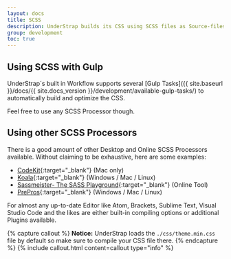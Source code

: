 ```yaml
---
layout: docs
title: SCSS
description: UnderStrap builds its CSS using SCSS files as Source-files. You can use any SCSS Processor to generate the CSS.
group: development
toc: true
---
```


## Using SCSS with Gulp

UnderStrap´s built in Workflow supports several [Gulp Tasks]({{ site.baseurl }}/docs/{{ site.docs_version }}/development/available-gulp-tasks/) to automatically build and optimize the CSS.

Feel free to use any SCSS Processor though.

## Using other SCSS Processors

There is a good amount of other Desktop and Online SCSS Processors available.
Without claiming to be exhaustive, here are some examples:

- [CodeKit](https://codekitapp.com/index.html){:target="_blank"} (Mac only)
- [Koala](http://koala-app.com/){:target="_blank"} (Windows / Mac / Linux)
- [Sassmeister- The SASS Playground](https://www.sassmeister.com/){:target="_blank"} (Online Tool)
- [PrePros](https://prepros.io/){:target="_blank"} (Windows / Mac / Linux)

For almost any up-to-date Editor like Atom, Brackets, Sublime Text, Visual Studio Code and the likes are either built-in compiling options or additional Plugins available.

{% capture callout %}
**Notice:** UnderStrap loads the `./css/theme.min.css` file by default so make sure to compile your CSS file there.
{% endcapture %}
{% include callout.html content=callout type="info" %}
